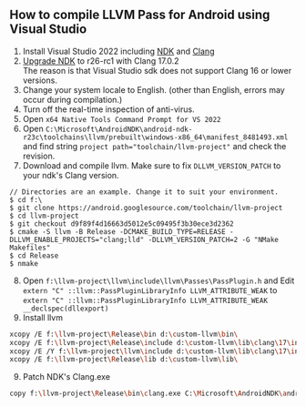 ## How to compile LLVM Pass for Android using Visual Studio

1. Install Visual Studio 2022 including [NDK](https://learn.microsoft.com/en-us/cpp/cross-platform/install-visual-cpp-for-cross-platform-mobile-development?view=msvc-170) and [Clang](https://learn.microsoft.com/en-us/cpp/build/clang-support-msbuild?view=msvc-170)
2. [Upgrade NDK](https://github.com/codetronik/CodetronikPass/blob/main/doc/UpgradeVisualStudioNDK.md) to r26-rc1 with Clang 17.0.2<br>
The reason is that Visual Studio sdk does not support Clang 16 or lower versions.
3. Change your system locale to English. (other than English, errors may occur during compilation.)
4. Turn off the real-time inspection of anti-virus.
5. Open ```x64 Native Tools Command Prompt for VS 2022```
6. Open ```C:\Microsoft\AndroidNDK\android-ndk-r23c\toolchains\llvm/prebuilt\windows-x86_64\manifest_8481493.xml``` and find string ```project path="toolchain/llvm-project"``` and check the revision.
7. Download and compile llvm. Make sure to fix ```DLLVM_VERSION_PATCH``` to your ndk's Clang version.
```
// Directories are an example. Change it to suit your environment.
$ cd f:\
$ git clone https://android.googlesource.com/toolchain/llvm-project
$ cd llvm-project
$ git checkout d9f89f4d16663d5012e5c09495f3b30ece3d2362
$ cmake -S llvm -B Release -DCMAKE_BUILD_TYPE=RELEASE -DLLVM_ENABLE_PROJECTS="clang;lld" -DLLVM_VERSION_PATCH=2 -G "NMake Makefiles"
$ cd Release
$ nmake
```
8. Open ```f:\llvm-project\llvm\include\llvm\Passes\PassPlugin.h``` and Edit ```extern "C" ::llvm::PassPluginLibraryInfo LLVM_ATTRIBUTE_WEAK``` to ```extern "C" ::llvm::PassPluginLibraryInfo LLVM_ATTRIBUTE_WEAK __declspec(dllexport)```
9. Install llvm
```sh
xcopy /E f:\llvm-project\Release\bin d:\custom-llvm\bin\
xcopy /E f:\llvm-project\Release\include d:\custom-llvm\lib\clang\17\include\
xcopy /E /Y f:\llvm-project\llvm\include d:\custom-llvm\lib\clang\17\include\
xcopy /E f:\llvm-project\Release\lib d:\custom-llvm\lib\
```
9. Patch NDK's Clang.exe
```sh
copy f:\llvm-project\Release\bin\clang.exe C:\Microsoft\AndroidNDK\android-ndk-r23c\toolchains\llvm\prebuilt\windows-x86_64\bin
```

